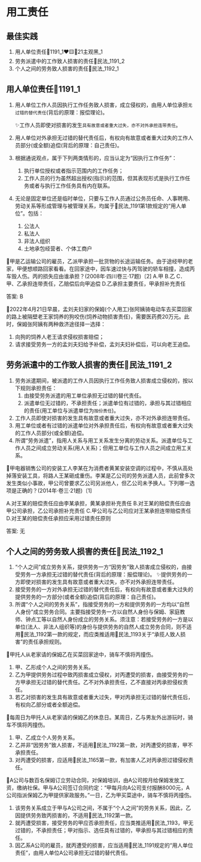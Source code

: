 # 用工责任

## 最佳实践




1. 用人单位责任🚪1191_1❤️🟨🚪21主观黑_1
2. 劳务派遣中的工作致人损害的责任🚪民法_1191_2
3. 个人之间的劳务致人损害的责任🚪民法_1192_1




## 用人单位责任🚪1191_1
1. 用人单位工作人员因执行工作任务致人损害，成立侵权的，由用人单位承担`无过错的替代责任`(背后的原理：报偿理论)。

    ✨工作人员即使对损害的发生`具有故意或者重大过失，亦不对外承担连带责任`。

2. 用人单位对外承担无过错的替代责任后，有权向有故意或者重大过失的工作人员部分(或全额)追偿(背后的原理：自己责任)。
3. 根据通说观点，属于下列两类情形的，应当认定为“因执行工作任务”：
    1. 执行单位授权或者指示范围内的工作任务；
    2. 工作人员的行为虽然超出授权(指示)的范围，但其表现形式是执行工作任务或者与执行工作任务具有内在联系。
4. 无论是固定单位还是临时单位，只要与工作人员通过公务员任命、人事聘用、劳动关系等形成管理与被管理关系，均属于🚪民法_1191第1款规定的“用人单位”。包括：
    1. 公法人
    2. 私法人
    3. 非法人组织
    4. 土地承包经营者、个体工商户

🍐甲是乙运输公司的雇员，乙派甲承担一批货物的长途运输任务。由于途经甲的老家，甲便想顺路回家看看。在回家途中，因车速过快与丙驾驶的轿车相撞，造成丙车毁人伤。丙的损失应由谁承担？(2008年·四川卷三·17题)〔2]
A.甲
B.乙
C．甲、乙承担连带责任，乙赔偿后向甲追偿
D.乙承担主要责任，甲承担补充责任

答案: B

🍐2022年4月21日早晨，孟刘夫妇家的保姆(个人用工)张阿姨骑电动车去买菜回家的路上被隔壁老王家饲养的狗咬伤(饲养动物损害责任)，需要医药费20万元。此时，保姆张阿姨有两种救济途径择一选择：
1. 向狗的饲养人老王请求侵权损害赔偿；
2. 请求接受劳务一方的孟刘夫妇给予补偿，孟刘夫妇补偿后，可以向老王追偿。


## 劳务派遣中的工作致人损害的责任🚪民法_1191_2

1. 劳务派遣期间，被派遣的工作人员因执行工作任务致人损害成立侵权的，按以下规则承担责任：
    1. 由接受劳务派遣的用工单位承担无过错的替代责任。
    2. 派遣单位无过错的，不承担责任；派遣单位有过错的，承担与其过错相应的责任(用工单位与派遣单位为`按份责任`)。
2. 工作人员即使对损害的发生具有故意或者重大过失，亦不对外承担连带责任。
3. 用工单位或者有过错的派遣单位对外承担责任后，有权向有故意或者重大过失的工作人员部分(或全额)追偿。
4. 所谓“劳务派遣”，指用人关系与用工关系发生分离的劳动关系。派遣单位与工作人员之间成立劳动关系(用人关系)；但用工单位与工作人员之间成立用工关系。

🍐甲电器销售公司的安装工人李某在为消费者黄某安装空调的过程中，不慎从高处掉落安装工具，将路人王某砸成重伤。李某是乙公司的劳务派遣人员，此前曾多次发生类似小事故，甲公司曾要求乙公司另派他人，但乙公司未予换人。下列哪一选项是正确的？(2014年·卷三·21题)〔1]


A.对王某的赔偿责任应由李某承担，黄某承担补充责任
B.对王某的赔偿责任应由甲公司承担，乙公司承担补充责任
C.甲公司与乙公司应对王某承担连带赔偿责任
D.对王某的赔偿责任承担应采用过错责任原则

答案: 无

## 个人之间的劳务致人损害的责任🚪民法_1192_1
1. “个人之间”成立劳务关系，提供劳务一方“因劳务”致人损害成立侵权的，由接受劳务一方承担无过错的替代责任(背后的原理：报偿理论)。
    ✨提供劳务的一方即使对损害的发生具有故意或者重大过失，亦不对外承担连带责任。
1. 接受劳务的一方对外承担无过错的替代责任后，有权向有故意或者重大过失的提供劳务的一方部分(或者全额)追偿(背后的原理：自己责任)。
2. 所谓“个人之间的劳务关系”，指接受劳务的一方和提供劳务的一方均以“自然人身份”成立劳务合同。主要指接受劳务一方以自然人身份与保姆、家庭教师、钟点工等以自然人身份成立的劳务关系。须注意：若接受劳务的一方是以单位(法人、非法人组织等)的身份与提供劳务的自然人成立劳务合同，则不适用🚪民法_1192第一款的规定，而应类推适用🚪民法_1193关于“承揽人致人损害”的责任承担规则。

🍐甲托人从老家请的保姆乙在买菜回家途中，骑车不慎将丙撞伤。
1. 甲、乙形成个人之间的劳务关系。
2. 乙为甲提供劳务过程中致丙损害成立侵权，对丙遭受的损害，由接受劳务的一方甲承担无过错的替代责任。乙不对外承担责任，乙不直接对丙承担侵权责任。
3. 若乙对损害的发生具有故意或者重大过失，甲对丙承担无过错的替代责任后，有权向乙部分或者全额追偿。

🍐每周日为甲托人从老家请的保姆乙的休息日。某周日，乙与男友外出游玩时，骑车不慎将丙撞伤。
1. 甲、乙成立个人劳务关系。
2. 乙并非“因劳务”致人损害，不适用🚪民法_1192第一款，对丙遭受的损害，甲不承担责任。
3. 对丙遭受的损害，应适用🚪民法_1165第一款，有加害人乙对丙承担过错侵权责任。

🍐A公司与数百名保姆订立劳动合同，对保姆培训，由A公司按月给保姆发放工资，缴纳社保。甲与A公司签订合同约定：“甲每月向A公司支付报酬8000元，A公司指派保姆乙为甲提供家政服务。”一日，乙为甲买菜途中，骑车不慎将丙撞伤。
1. 该劳务关系成立于甲与A公司之间，不属于“个人之间”的劳务关系，因此，乙因提供劳务致丙损害的，不适用🚪民法_1192第一款。
2. 就丙遭受损害，接受劳务的甲应否承担责任，应当类推适用🚪民法_1193，甲无过错的，不承担责任；甲对指示、选任具有过错的，甲承担与其过错相应的责任。
3. 因乙系A公司的雇员，就丙遭受的损害，应当适用🚪民法_1191规定的“用人单位责任”，由用人单位A公司承担无过错的替代责任。